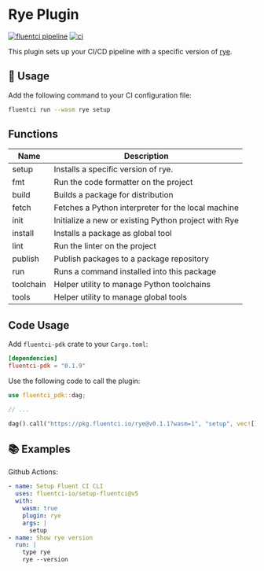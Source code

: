 # Rye Plugin

[![fluentci pipeline](https://shield.fluentci.io/x/rye)](https://pkg.fluentci.io/rye)
[![ci](https://github.com/fluentci-io/rye-plugin/actions/workflows/ci.yml/badge.svg)](https://github.com/fluentci-io/rye-plugin/actions/workflows/ci.yml)

This plugin sets up your CI/CD pipeline with a specific version of [rye](https://github.com/astral-sh/rye).

## 🚀 Usage

Add the following command to your CI configuration file:

```bash
fluentci run --wasm rye setup
```

## Functions

| Name   | Description                                |
| ------ | ------------------------------------------ |
| setup  | Installs a specific version of rye.       |
| fmt    | Run the code formatter on the project     |
| build  | Builds a package for distribution         |
| fetch  | Fetches a Python interpreter for the local machine |
| init   | Initialize a new or existing Python project with Rye |
| install | Installs a package as global tool |
| lint    | Run the linter on the project |
| publish | Publish packages to a package repository |
| run     | Runs a command installed into this package |
| toolchain | Helper utility to manage Python toolchains |
| tools |  Helper utility to manage global tools |

## Code Usage

Add `fluentci-pdk` crate to your `Cargo.toml`:

```toml
[dependencies]
fluentci-pdk = "0.1.9"
```

Use the following code to call the plugin:

```rust
use fluentci_pdk::dag;

// ...

dag().call("https://pkg.fluentci.io/rye@v0.1.1?wasm=1", "setup", vec![])?;
```

## 📚 Examples

Github Actions:

```yaml
- name: Setup Fluent CI CLI
  uses: fluentci-io/setup-fluentci@v5
  with:
    wasm: true
    plugin: rye
    args: |
      setup
- name: Show rye version
  run: |
    type rye
    rye --version
```
